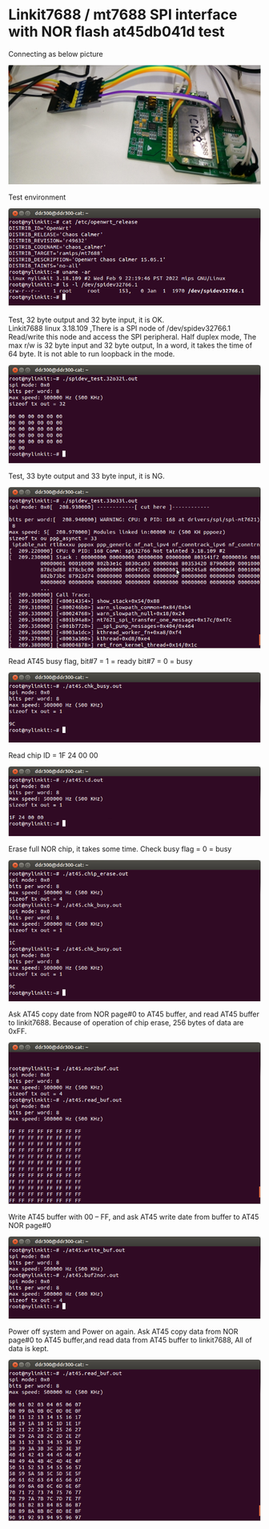 # Linkit7688 / mt7688 SPI interface with NOR flash at45db041d test

Connecting as below picture

![pic](pic/P_20230103_145531_1.jpg)

Test environment

![pic](pic/000.png)
<br>
<br>
Test, 32 byte output and 32 byte input, it is OK.  
Linkit7688 linux 3.18.109 ,There is a SPI node of /dev/spidev32766.1
Read/write this node and access the SPI peripheral.
Half duplex mode, The max r/w is 32 byte input and 32 byte output,
In a word, it takes the time of 64 byte. It is not able to run loopback in the mode.

![pic](pic/00.png)
  
Test, 33 byte output and 33 byte input, it is NG.

![pic](pic/01.png)
  
Read AT45 busy flag,
bit#7 = 1 = ready
bit#7 = 0 = busy

![pic](pic/02.png)
  
Read chip ID = 1F 24 00 00

![pic](pic/03.png)
  
Erase full NOR chip, it takes some time.
Check busy flag = 0 = busy

![pic](pic/04.png)
  
Ask AT45 copy date from NOR page#0 to AT45 buffer, and read AT45 buffer to linkit7688.
Because of operation of chip erase, 256 bytes of data are 0xFF.

![pic](pic/10.png)
  
Write AT45 buffer with 00 – FF, and ask AT45 write date from buffer to AT45 NOR page#0

![pic](pic/12.png)
  
Power off system and Power on again.
Ask AT45 copy data from NOR page#0 to AT45 buffer,and read data from AT45 buffer to linkit7688,
All of data is kept.

![pic](pic/16.png)
